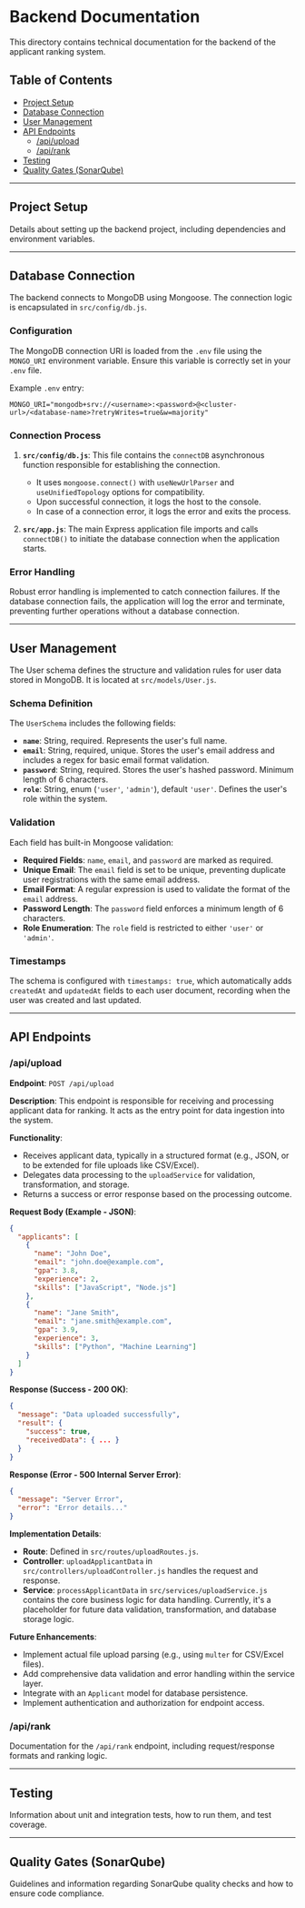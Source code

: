 # Backend Documentation

This directory contains technical documentation for the backend of the applicant ranking system.

## Table of Contents

- [Project Setup](#project-setup)
- [Database Connection](#database-connection)
- [User Management](#user-management)
- [API Endpoints](#api-endpoints)
  - [/api/upload](#apiupload)
  - [/api/rank](#apirank)
- [Testing](#testing)
- [Quality Gates (SonarQube)](#quality-gates-sonarqube)

---

## Project Setup

Details about setting up the backend project, including dependencies and environment variables.

---

## Database Connection

The backend connects to MongoDB using Mongoose. The connection logic is encapsulated in `src/config/db.js`.

### Configuration

The MongoDB connection URI is loaded from the `.env` file using the `MONGO_URI` environment variable. Ensure this variable is correctly set in your `.env` file.

Example `.env` entry:
```
MONGO_URI="mongodb+srv://<username>:<password>@<cluster-url>/<database-name>?retryWrites=true&w=majority"
```

### Connection Process

1.  **`src/config/db.js`**: This file contains the `connectDB` asynchronous function responsible for establishing the connection.
    - It uses `mongoose.connect()` with `useNewUrlParser` and `useUnifiedTopology` options for compatibility.
    - Upon successful connection, it logs the host to the console.
    - In case of a connection error, it logs the error and exits the process.

2.  **`src/app.js`**: The main Express application file imports and calls `connectDB()` to initiate the database connection when the application starts.

### Error Handling

Robust error handling is implemented to catch connection failures. If the database connection fails, the application will log the error and terminate, preventing further operations without a database connection.

---

## User Management

The User schema defines the structure and validation rules for user data stored in MongoDB. It is located at `src/models/User.js`.

### Schema Definition

The `UserSchema` includes the following fields:

-   **`name`**: String, required. Represents the user's full name.
-   **`email`**: String, required, unique. Stores the user's email address and includes a regex for basic email format validation.
-   **`password`**: String, required. Stores the user's hashed password. Minimum length of 6 characters.
-   **`role`**: String, enum (`'user'`, `'admin'`), default `'user'`. Defines the user's role within the system.

### Validation

Each field has built-in Mongoose validation:

-   **Required Fields**: `name`, `email`, and `password` are marked as required.
-   **Unique Email**: The `email` field is set to be unique, preventing duplicate user registrations with the same email address.
-   **Email Format**: A regular expression is used to validate the format of the `email` address.
-   **Password Length**: The `password` field enforces a minimum length of 6 characters.
-   **Role Enumeration**: The `role` field is restricted to either `'user'` or `'admin'`.

### Timestamps

The schema is configured with `timestamps: true`, which automatically adds `createdAt` and `updatedAt` fields to each user document, recording when the user was created and last updated.

---

## API Endpoints

### /api/upload

**Endpoint**: `POST /api/upload`

**Description**: This endpoint is responsible for receiving and processing applicant data for ranking. It acts as the entry point for data ingestion into the system.

**Functionality**:

-   Receives applicant data, typically in a structured format (e.g., JSON, or to be extended for file uploads like CSV/Excel).
-   Delegates data processing to the `uploadService` for validation, transformation, and storage.
-   Returns a success or error response based on the processing outcome.

**Request Body (Example - JSON)**:

```json
{
  "applicants": [
    {
      "name": "John Doe",
      "email": "john.doe@example.com",
      "gpa": 3.8,
      "experience": 2,
      "skills": ["JavaScript", "Node.js"]
    },
    {
      "name": "Jane Smith",
      "email": "jane.smith@example.com",
      "gpa": 3.9,
      "experience": 3,
      "skills": ["Python", "Machine Learning"]
    }
  ]
}
```

**Response (Success - 200 OK)**:

```json
{
  "message": "Data uploaded successfully",
  "result": {
    "success": true,
    "receivedData": { ... }
  }
}
```

**Response (Error - 500 Internal Server Error)**:

```json
{
  "message": "Server Error",
  "error": "Error details..."
}
```

**Implementation Details**:

-   **Route**: Defined in `src/routes/uploadRoutes.js`.
-   **Controller**: `uploadApplicantData` in `src/controllers/uploadController.js` handles the request and response.
-   **Service**: `processApplicantData` in `src/services/uploadService.js` contains the core business logic for data handling. Currently, it's a placeholder for future data validation, transformation, and database storage logic.

**Future Enhancements**:

-   Implement actual file upload parsing (e.g., using `multer` for CSV/Excel files).
-   Add comprehensive data validation and error handling within the service layer.
-   Integrate with an `Applicant` model for database persistence.
-   Implement authentication and authorization for endpoint access.

### /api/rank

Documentation for the `/api/rank` endpoint, including request/response formats and ranking logic.

---

## Testing

Information about unit and integration tests, how to run them, and test coverage.

---

## Quality Gates (SonarQube)

Guidelines and information regarding SonarQube quality checks and how to ensure code compliance.